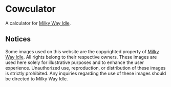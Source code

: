 # Cowculator

A calculator for [Milky Way Idle](https://www.milkywayidle.com).

## Notices

Some images used on this website are the copyrighted property of [Milky Way Idle](https://www.milkywayidle.com). All rights belong to their respective owners. These images are used here solely for illustrative purposes and to enhance the user experience. Unauthorized use, reproduction, or distribution of these images is strictly prohibited. Any inquiries regarding the use of these images should be directed to Milky Way Idle.
